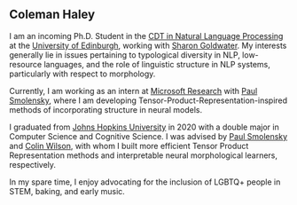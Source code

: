 ## Coleman Haley

I am an incoming Ph.D. Student in the [CDT in Natural Language Processing](https://web.inf.ed.ac.uk/cdt/natural-language-processing) at the [University of Edinburgh](https://www.ed.ac.uk/), working with [Sharon Goldwater](https://homepages.inf.ed.ac.uk/sgwater/). My interests generally lie in issues pertaining to typological diversity in NLP, low-resource languages, and the role of linguistic structure in NLP systems, particularly with respect to morphology.

Currently, I am working as an intern at [Microsoft Research](https://www.microsoft.com/en-us/research/) with [Paul Smolensky](https://www.microsoft.com/en-us/research/people/psmo/), where I am developing Tensor-Product-Representation-inspired methods of incorporating structure in neural models.

I graduated from [Johns Hopkins University](https://www.jhu.edu/) in 2020 with a double major in Computer Science and Cognitive Science. I was advised by [Paul Smolensky](https://cogsci.jhu.edu/directory/paul-smolensky/) and [Colin Wilson](https://colincwilson.github.io/), with whom I built more efficient Tensor Product Representation methods and interpretable neural morphological learners, respectively.

In my spare time, I enjoy advocating for the inclusion of LGBTQ+ people in STEM, baking, and early music.
